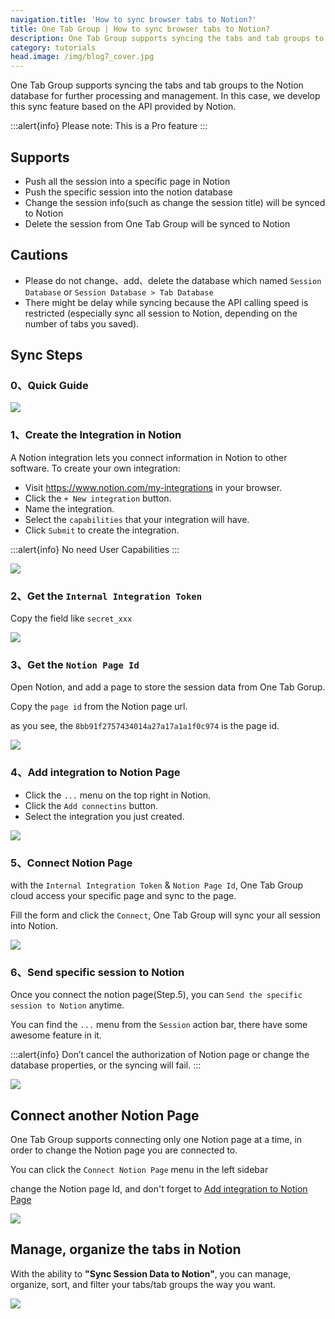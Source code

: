 ```yaml
---
navigation.title: 'How to sync browser tabs to Notion?'
title: One Tab Group | How to sync browser tabs to Notion?
description: One Tab Group supports syncing the tabs and tab groups to the Notion database for further processing and management.
category: tutorials
head.image: /img/blog7_cover.jpg
---
```


One Tab Group supports syncing the tabs and tab groups to the Notion database for further processing and management. In this case, we develop this sync feature based on the API provided by Notion.

:::alert{info}
Please note: This is a Pro feature
:::

## Supports

- Push all the session into a specific page in Notion
- Push the specific session into the notion database
- Change the session info(such as change the session title) will be synced to Notion
- Delete the session from One Tab Group will be synced to Notion

## Cautions

- Please do not change、add、delete the database which named `Session Database` or `Session Database > Tab Database`
- There might be delay while syncing because the API calling speed is restricted (especially sync all session to Notion, depending on the number of tabs you saved).

## Sync Steps

### 0、Quick Guide

![](/new_features_01.gif)

### 1、Create the Integration in Notion

A Notion integration lets you connect information in Notion to other software. To create your own integration:

- Visit https://www.notion.com/my-integrations in your browser.
- Click the `+ New integration` button.
- Name the integration.
- Select the `capabilities` that your integration will have.
- Click `Submit` to create the integration.

:::alert{info}
No need User Capabilities
:::

![](/img/blog7_1.jpg)

### 2、Get the `Internal Integration Token`

Copy the field like `secret_xxx`

![](/img/blog7_2.jpg)

### 3、Get the `Notion Page Id`

Open Notion, and add a page to store the session data from One Tab Gorup.

Copy the `page id` from the Notion page url.

as you see, the `8bb91f2757434014a27a17a1a1f0c974` is the page id.

![](/img/blog7_3.jpg)

### 4、Add integration to Notion Page

- Click the `...` menu on the top right in Notion.
- Click the `Add connectins` button.
- Select the integration you just created.

![](/img/blog7_4.jpg)

### 5、Connect Notion Page

with the `Internal Integration Token` & `Notion Page Id`, One Tab Group cloud access your specific page and sync to the page.

Fill the form and click the `Connect`, One Tab Group will sync your all session into Notion.

![](/img/blog7_5.jpg)

### 6、Send specific session to Notion

Once you connect the notion page(Step.5), you can `Send the specific session to Notion` anytime.

You can find the `...` menu from the `Session` action bar, there have some awesome feature in it.

:::alert{info}
Don’t cancel the authorization of Notion page or change the database properties, or the syncing will fail.
:::

![](/img/blog7_7.jpg)

## Connect another Notion Page

One Tab Group supports connecting only one Notion page at a time, in order to change the Notion page you are connected to.

You can click the `Connect Notion Page` menu in the left sidebar

change the Notion page Id, and don't forget to [Add integration to Notion Page](/blog/sync-session-to-notion#4add-integration-to-notion-page)

![](/img/blog7_8.jpg)

## Manage, organize the tabs in Notion

With the ability to **"Sync Session Data to Notion"**, you can manage, organize, sort, and filter your tabs/tab groups the way you want.

![](/img/blog7_6.jpg)
